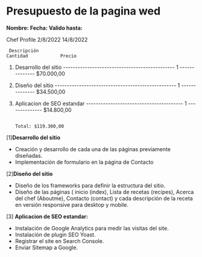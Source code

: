 # Presupuesto de la pagina wed


**Nombre:**         **Fecha:**      **Valido hasta:**

 Chef Profile        2/8/2022           14/8/2022


     Descripción                                                     Cantidad            Precio

  1. Desarrollo del sitio ---------------------------------------------- 1 -------------- $70.000,00

  2. Diseño del sitio -------------------------------------------------- 1 -------------- $34.500,00

  3. Aplicacion de SEO estandar ---------------------------------------- 1 -------------- $14.800,00

                                                                                  Total: $119.300,00

[1]**Desarrollo del sitio**

- Creación y desarrollo de cada una de las páginas previamente diseñadas.
- Implementación de formulario en la página de Contacto

[2]**Diseño del sitio**

- Diseño de los frameworks para definir la estructura del sitio.
- Diseño de las páginas ( inicio (index), Lista de recetas (recipes), Acerca del chef (Aboutme), Contacto (contact) y cada descripción de la receta en versión responsive para desktop y mobile.

[3] **Aplicacion de SEO estandar:**

- Instalación de Google Analytics para medir las visitas del site.
- Instalación de plugin SEO Yoast.
- Registrar el site en Search Console.
- Enviar Sitemap a Google.



